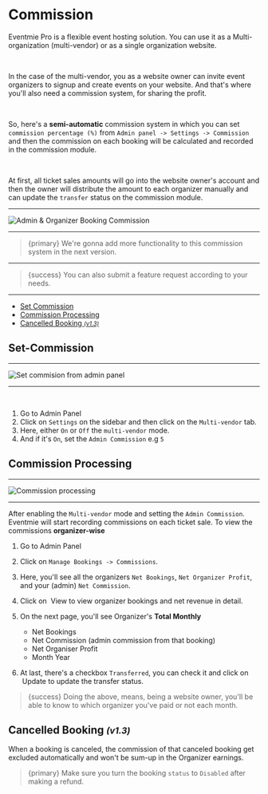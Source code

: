 # Commission

Eventmie Pro is a flexible event hosting solution. You can use it as a Multi-organization (multi-vendor) or as a single organization website. 

<br>

In the case of the multi-vendor, you as a website owner can invite event organizers to signup and create events on your website. And that's where you'll also need a commission system, for sharing the profit.

<br>

So, here's a **semi-automatic** commission system in which you can set `commission percentage (%)` from `Admin panel -> Settings -> Commission` and then the commission on each booking will be calculated and recorded in the commission module.

<br>

At first, all ticket sales amounts will go into the website owner's account and then the owner will distribute the amount to each organizer manually and can update the `transfer` status on the commission module.

---

![Admin & Organizer Booking Commission](http://eventmie-pro-docs.test/images/11-commission.jpg "Admin & Organizer Booking Commission")

---

> {primary} We're gonna add more functionality to this commission system in the next version.

---

> {success} You can also submit a feature request according to your needs.

---

- [Set Commission](#Set-Commission)
- [Commission Processing](#Commission-Processing)
- [Cancelled Booking <small>*(v1.3)*</small>](#Cancelled-Booking)


<a name="Set-Commission"></a>
## Set-Commission

---

![Set commision from admin panel](http://eventmie-pro-docs.test/images/13-commission-setting.jpg "Set commision from admin panel")

---

<br>

1. Go to Admin Panel
2. Click on `Settings` on the sidebar and then click on the `Multi-vendor` tab.
3. Here, either `On` or `Off` the `multi-vendor` mode.
4. And if it's `On`, set the `Admin Commission` e.g `5`
  

<a name="Commission-Processing"></a>
## Commission Processing

---

![Commission processing](http://eventmie-pro-docs.test/images/12-commission-processing.jpg "Commission processing")

---

After enabling the `Multi-vendor` mode and setting the `Admin Commission`. Eventmie will start recording commissions on each ticket sale. To view the commissions **organizer-wise**

1. Go to Admin Panel

2. Click on `Manage Bookings -> Commissions`.

3. Here, you'll see all the organizers `Net Bookings`, `Net Organizer Profit`, and your (admin) `Net Commission`.

4. Click on &nbsp;<larecipe-button type="warning" size="sm" rounded>View</larecipe-button> to view organizer bookings and net revenue in detail.

5. On the next page, you'll see Organizer's **Total Monthly** 
    * Net Bookings
    * Net Commission (admin commission from that booking)
    * Net Organiser Profit  
    * Month Year

6. At last, there's a checkbox `Transferred`, you can check it and click on &nbsp;<larecipe-button type="info" size="sm" rounded>Update</larecipe-button> to update the transfer status.


>{success} Doing the above, means, being a website owner, you'll be able to know to which organizer you've paid or not each month.


<a name="Cancelled-Booking"></a>
## Cancelled Booking <small>*(v1.3)*</small>

When a booking is canceled, the commission of that canceled booking get excluded automatically and won't be sum-up in the Organizer earnings.


>{primary} Make sure you turn the booking `status` to `Disabled` after making a refund.